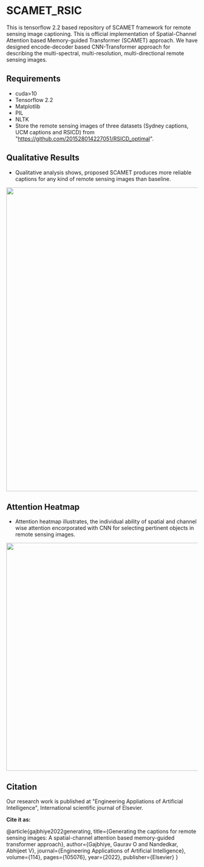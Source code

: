 # SCAMET_RSIC
This is tensorflow 2.2 based repository of SCAMET framework for remote sensing image captioning.
This is official implementation of Spatial-Channel Attention based Memory-guided Transformer (SCAMET) approach.
We have designed encode-decoder based CNN-Transformer approach for describing the multi-spectral, multi-resolution, multi-directional remote sensing images.



## Requirements
- cuda>10
- Tensorflow 2.2
- Matplotlib
- PIL
- NLTK
- Store the remote sensing images of three datasets (Sydney captions, UCM captions and RSICD) from "https://github.com/201528014227051/RSICD_optimal".



## Qualitative Results
- Qualitative analysis shows, proposed SCAMET produces more reliable captions for any kind of remote sensing images than baseline.
<img src="https://user-images.githubusercontent.com/34480222/174289021-c3380b16-0238-4f80-a8c8-65342dc66679.png" width="600" height="800" />

## Attention Heatmap
- Attention heatmap illustrates, the individual ability of spatial and channel wise attention encorporated with CNN for selecting pertinent objects in remote sensing images.
<img src="https://user-images.githubusercontent.com/34480222/174290699-822f3c98-ed44-41e6-a1b1-0de36d966507.png" width="600" height="600" />

## Citation
Our research work is published at "Engineering Appliations of Artificial Intelligence", International scientific journal of Elsevier.

**Cite it as:**

@article{gajbhiye2022generating,
  title={Generating the captions for remote sensing images: A spatial-channel attention based memory-guided transformer approach},
  author={Gajbhiye, Gaurav O and Nandedkar, Abhijeet V},
  journal={Engineering Applications of Artificial Intelligence},
  volume={114},
  pages={105076},
  year={2022},
  publisher={Elsevier}
}
